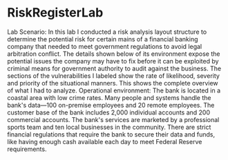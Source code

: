 # RiskRegisterLab

Lab Scenario:
In this lab I conducted a risk analysis layout structure to determine the potential risk for certain mains of a financial banking company that needed to meet government regulations to avoid legal arbitration conflict. The details shown below of its environment expose the potential issues the company may have to fix before it can be exploited by criminal means for government authority to audit against the business. The sections of the vulnerabilities I labeled show the rate of likelihood, severity and priority of the situational manners. This shows the complete overview of what I had to analyze. 
Operational environment:
The bank is located in a coastal area with low crime rates. Many people and systems handle the bank's data—100 on-premise employees and 20 remote employees. The customer base of the bank includes 2,000 individual accounts and 200 commercial accounts. The bank's services are marketed by a professional sports team and ten local businesses in the community. There are strict financial regulations that require the bank to secure their data and funds, like having enough cash available each day to meet Federal Reserve requirements.

